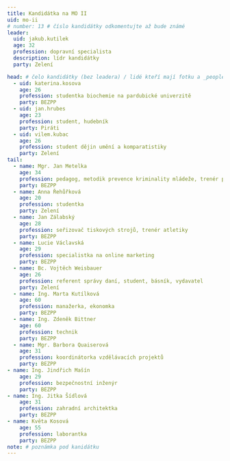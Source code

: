 ```yaml
---
title: Kandidátka na MO II
uid: mo-ii
# number: 13 # číslo kandidátky odkomentujte až bude známé
leader:
  uid: jakub.kutilek
  age: 32
  profession: dopravní specialista
  description: lídr kandidátky
  party: Zelení

head: # čelo kandidátky (bez leadera) / lidé kteří mají fotku a _people/jmeno.md
  - uid: katerina.kosova
    age: 26
    profession: studentka biochemie na pardubické univerzitě
    party: BEZPP
  - uid: jan.hrubes
    age: 23
    profession: student, hudebník
    party: Piráti
  - uid: vilem.kubac
    age: 26
    profession: student dějin umění a komparatistiky
    party: Zelení
tail:
  - name: Mgr. Jan Metelka
    age: 34
    profession: pedagog, metodik prevence kriminality mládeže, trenér plavání a vedoucí lyžařské školy
    party: BEZPP
  - name: Anna Řehůřková
    age: 20
    profession: studentka
    party: Zelení
  - name: Jan Zálabský
    age: 28
    profession: seřizovač tiskových strojů, trenér atletiky
    party: BEZPP
  - name: Lucie Václavská
    age: 29
    profession: specialistka na online marketing
    party: BEZPP
  - name: Bc. Vojtěch Weisbauer
    age: 26
    profession: referent správy daní, student, básník, vydavatel
    party: Zelení
  - name: Ing. Marta Kutílková
    age: 60
    profession: manažerka, ekonomka
    party: BEZPP
  - name: Ing. Zdeněk Bittner
    age: 60
    profession: technik
    party: BEZPP
  - name: Mgr. Barbora Quaiserová
    age: 31
    profession: koordinátorka vzdělávacích projektů
    party: BEZPP
- name: Ing. Jindřich Mašín
    age: 29
    profession: bezpečnostní inženýr
    party: BEZPP
- name: Ing. Jitka Šídlová
    age: 31
    profession: zahradní architektka
    party: BEZPP
- name: Květa Kosová
    age: 55
    profession: laborantka
    party: BEZPP
note: # poznámka pod kanidátku
---
```


